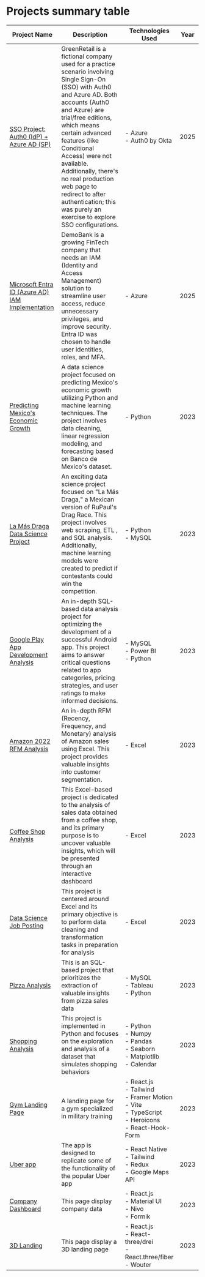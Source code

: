 # Projects summary table

| Project Name | Description | Technologies Used | Year | 
| -------- | -------- | -------- | -------- |
| [SSO Project: Auth0 (IdP) + Azure AD (SP)](https://github.com/GabrielaArjona/SSO_Auth0_Azure) | GreenRetail is a fictional company used for a practice scenario involving Single Sign-On (SSO) with Auth0 and Azure AD. Both accounts (Auth0 and Azure) are trial/free editions, which means certain advanced features (like Conditional Access) were not available. Additionally, there's no real production web page to redirect to after authentication; this was purely an exercise to explore SSO configurations. | - Azure<br> - Auth0 by Okta<br> | 2025 |
| [Microsoft Entra ID (Azure AD) IAM Implementation](https://github.com/GabrielaArjona/azure-iam-demobank) | DemoBank is a growing FinTech company that needs an IAM (Identity and Access Management) solution to streamline user access, reduce unnecessary privileges, and improve security. Entra ID was chosen to handle user identities, roles, and MFA. | - Azure<br> | 2025 |
| [Predicting Mexico's Economic Growth](https://github.com/NilArj/Predicting-Mexico-s-Economic-Growth) | A data science project focused on predicting Mexico's economic growth utilizing Python and machine learning techniques. The project involves data cleaning, linear regression modeling, and forecasting based on Banco de Mexico's dataset. | - Python<br> | 2023 |
| [La Más Draga Data Science Project](https://github.com/NilArj/drag_show) | An exciting data science project focused on "La Más Draga," a Mexican version of RuPaul's Drag Race. This project involves web scraping, ETL , and SQL analysis. Additionally, machine learning models were created to predict if contestants could win the competition. | - Python<br>  - MySQL<br> | 2023 |
| [Google Play App Development Analysis](https://github.com/NilArj/Google_play) | An in-depth SQL-based data analysis project for optimizing the development of a successful Android app. This project aims to answer critical questions related to app categories, pricing strategies, and user ratings to make informed decisions. | - MySQL<br> - Power BI<br> - Python<br>  | 2023 |
| [Amazon 2022 RFM Analysis](https://github.com/NilArj/Amazon_sales) | An in-depth RFM (Recency, Frequency, and Monetary) analysis of Amazon sales using Excel. This project provides valuable insights into customer segmentation. | - Excel<br> | 2023 |
| [Coffee Shop Analysis](https://github.com/NilArj/Coffee-Shop) | This Excel-based project is dedicated to the analysis of sales data obtained from a coffee shop, and its primary purpose is to uncover valuable insights, which will be presented through an interactive dashboard| - Excel<br> | 2023 |
| [Data Science Job Posting](https://github.com/NilArj/Data-Jobs) | This project is centered around Excel and its primary objective is to perform data cleaning and transformation tasks in preparation for analysis | - Excel<br> | 2023 |
| [Pizza Analysis](https://github.com/NilArj/Pizza-Analysis) | This is an SQL-based project that prioritizes the extraction of valuable insights from pizza sales data | - MySQL<br> - Tableau<br> - Python<br>  | 2023 |
| [Shopping Analysis](https://github.com/NilArj/Shopping-Behaviors-Analysis/blob/main/README.md) | This project is implemented in Python and focuses on the exploration and analysis of a dataset that simulates shopping behaviors | - Python<br> - Numpy<br> - Pandas<br> - Seaborn<br> - Matplotlib<br> - Calendar<br> | 2023 |
| [Gym Landing Page](https://github.com/NilArj/fitness) | A landing page for a gym specialized in military training | - React.js<br> - Tailwind<br> - Framer Motion<br> - Vite<br> - TypeScript<br>  - Heroicons<br>  - React-Hook-Form | 2023 | 
| [Uber app](https://github.com/NilArj/uber) | The app is designed to replicate some of the functionality of the popular Uber app |  - React Native<br> - Tailwind<br> - Redux<br> - Google Maps API | 2023 |
| [Company Dashboard](https://github.com/NilArj/company-dashboard) | This page display company data | - React.js<br> - Material UI<br> - Nivo<br> - Formik<br> | 2023 |
| [3D Landing](https://github.com/NilArj/Mexico-3D) | This page display a 3D landing page | - React.js<br> - React-three/drei<br> - React.three/fiber<br> - Wouter<br> | 2023 |


